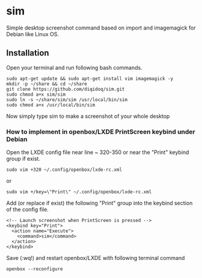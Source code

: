 # sim
Simple desktop screenshot command based on import and imagemagick for Debian like Linux OS.

## Installation

Open your terminal and run following bash commands.

    sudo apt-get update && sudo apt-get install vim imagemagick -y
    mkdir -p ~/share && cd ~/share
    git clone https://github.com/diqidoq/sim.git
    sudo chmod a+x sim/sim
    sudo ln -s ~/share/sim/sim /usr/local/bin/sim
    sudo chmod a+x /usr/local/bin/sim
    
Now simply type sim to make a screenshot of your whole desktop

### How to implement in openbox/LXDE PrintScreen keybind under Debian

Open the LXDE config file near line ~ 320-350 or near the "Print" keybind group if exist.

    sudo vim +320 ~/.config/openbox/lxde-rc.xml

or

    sudo vim +/key=\"Print\" ~/.config/openbox/lxde-rc.xml

Add (or replace if exist) the following "Print" group into the keybind section of the config file.

    <!-- Launch screenshot when PrintScreen is pressed -->
    <keybind key="Print">
      <action name="Execute">
        <command>sim</command>
      </action>
    </keybind>

Save (:wq!) and restart openbox/LXDE with following terminal command

    openbox --reconfigure
